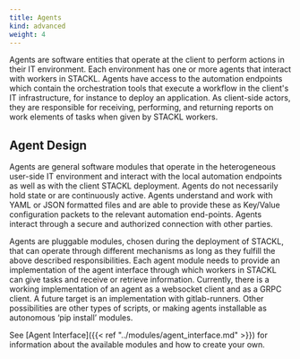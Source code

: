 ```yaml
---
title: Agents
kind: advanced
weight: 4
---
```


Agents are software entities that operate at the client to perform actions in their IT environment.
Each environment has one or more agents that interact with workers in STACKL.
Agents have access to the automation endpoints which contain the orchestration tools that execute a workflow in the client's IT infrastructure, for instance to deploy an application.
As client-side actors, they are responsible for receiving, performing, and returning reports on work elements of tasks when given by STACKL workers.

## Agent Design

Agents are general software modules that operate in the heterogeneous user-side IT environment and interact with the local automation endpoints as well as with the client STACKL deployment.
Agents do not necessarily hold state or are continuously active.
Agents understand and work with YAML or JSON formatted files and are able to provide these as Key/Value configuration packets to the relevant automation end-points.
Agents interact through a secure and authorized connection with other parties.

Agents are pluggable modules, chosen during the deployment of STACKL, that can operate through different mechanisms as long as they fulfill the above described responsibilities.
Each agent module needs to provide an implementation of the agent interface through which workers in STACKL can give tasks and receive or retrieve information.
Currently, there is a working implementation of an agent as a websocket client and as a GRPC client.
A future target is an implementation with gitlab-runners.
Other possibilities are other types of scripts, or making agents installable as autonomous ‘pip install’ modules.

See [Agent Interface]({{< ref "../modules/agent_interface.md" >}}) for information about the available modules and how to create your own.
